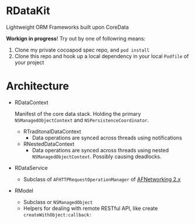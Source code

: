 RDataKit
========

Lightweight ORM Frameworks built upon CoreData

**Workign in progress**! Try out by one of followring means:

1. Clone my private cocoapod spec repo, and `pod install`
2. Clone this repo and hook up a local dependency in your local `Podfile` of your project


# Architecture


* RDataContext

  Manifest of the core data stack. Holding the primary `NSManagedObjectContext` and `NSPersistenceCoordinator`.

    * RTraditonalDataContext
        * Data operations are synced across threads using notifications
    * RNestedDataContext
        * Data operations are synced across threads using nested `NSManagedObjectContext`. Possibly causing deadlocks.
* RDataService
    * Subclass of `AFHTTPRequestOperationManager` of [AFNetworking 2.x](https://github.com/AFNetworking/AFNetworking)
* RModel
    * Subclass or `NSManagedObject`
    * Helpers for dealing with remote RESTful API, like create `createWithObject:callback:`